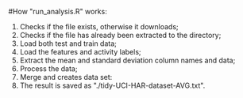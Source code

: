 #How "run_analysis.R" works:

1. Checks if the file exists, otherwise it downloads;
2. Checks if the file has already been extracted to the directory;
3. Load both test and train data;
4. Load the features and activity labels;
5. Extract the mean and standard deviation column names and data;
6. Process the data;
7. Merge and creates data set: 
8. The result is saved as "./tidy-UCI-HAR-dataset-AVG.txt".